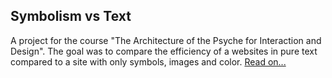 ## Symbolism vs Text

A project for the course "The Architecture of the Psyche for Interaction and Design". The goal was to compare the efficiency of a websites in pure text compared to a site with only symbols, images and color. [Read on...](/work/symbolismvstext)